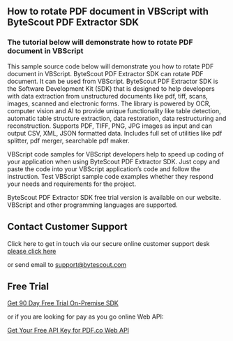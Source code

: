 ## How to rotate PDF document in VBScript with ByteScout PDF Extractor SDK

### The tutorial below will demonstrate how to rotate PDF document in VBScript

This sample source code below will demonstrate you how to rotate PDF document in VBScript. ByteScout PDF Extractor SDK can rotate PDF document. It can be used from VBScript. ByteScout PDF Extractor SDK is the Software Development Kit (SDK) that is designed to help developers with data extraction from unstructured documents like pdf, tiff, scans, images, scanned and electronic forms. The library is powered by OCR, computer vision and AI to provide unique functionality like table detection, automatic table structure extraction, data restoration, data restructuring and reconstruction. Supports PDF, TIFF, PNG, JPG images as input and can output CSV, XML, JSON formatted data. Includes full set of utilities like pdf splitter, pdf merger, searchable pdf maker.

VBScript code samples for VBScript developers help to speed up coding of your application when using ByteScout PDF Extractor SDK. Just copy and paste the code into your VBScript application’s code and follow the instruction. Test VBScript sample code examples whether they respond your needs and requirements for the project.

ByteScout PDF Extractor SDK free trial version is available on our website. VBScript and other programming languages are supported.

## Contact Customer Support

Click here to get in touch via our secure online customer support desk [please click here](https://bytescout.zendesk.com/hc/en-us/requests/new?subject=ByteScout%20PDF%20Extractor%20SDK%20Question)

or send email to [support@bytescout.com](mailto:support@bytescout.com?subject=ByteScout%20PDF%20Extractor%20SDK%20Question) 

## Free Trial

[Get 90 Day Free Trial On-Premise SDK](https://bytescout.com/download/web-installer?utm_source=github-readme)

or if you are looking for pay as you go online Web API:

[Get Your Free API Key for PDF.co Web API](https://pdf.co/documentation/api?utm_source=github-readme)